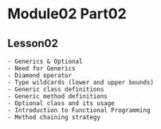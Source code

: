 # Module02 Part02

## Lesson02

    - Generics & Optional
    - Need for Generics
    - Diamond operator
    - Type wildcards (lower and upper bounds)
    - Generic class definitions
    - Generic method definitions
    - Optional class and its usage
    - Introduction to Functional Programming
    - Method chaining strategy
